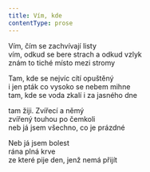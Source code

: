 ```yaml
---
title: Vím, kde
contentType: prose
---
```


<section>

Vím, čím se zachvívají listy  
vím, odkud se bere strach a odkud vzlyk  
znám to tiché místo mezi stromy

Tam, kde se nejvíc cítí opuštěný  
i jen pták co vysoko se nebem mihne  
tam, kde se voda zkalí i za jasného dne

tam žiji. Zvířecí a němý  
zvířený touhou po čemkoli  
neb já jsem všechno, co je prázdné

Neb já jsem bolest  
rána plná krve  
ze které pije den, jenž nemá přijít

</section>
